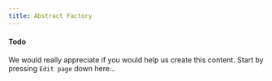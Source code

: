 ```yaml
---
title: Abstract Factory
---
```


#### Todo

We would really appreciate if you would help us create this content. Start by pressing `Edit page` down here...
